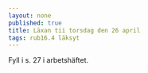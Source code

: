 ```yaml
---
layout: none
published: true
title: Läxan tii torsdag den 26 april
tags: rub16.4 läksyt
---
```

Fyll i s. 27 i arbetshäftet.
